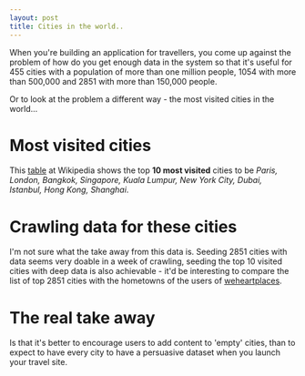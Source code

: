```yaml
---
layout: post
title: Cities in the world..
---
```


When you're building an application for travellers, you come up against the problem of how do you get enough data in the system so that it's useful for 455 cities with a population of more than one million people, 1054 with more than 500,000 and 2851 with more than 150,000 people. 

Or to look at the problem a different way - the most visited cities in the world...

# Most visited cities

This [table](http://en.wikipedia.org/wiki/Tourism#Most_visited_cities) at Wikipedia shows the top <b>10 most visited</b> cities to be <i>Paris, London, Bangkok, Singapore, Kuala Lumpur, New York City, Dubai, Istanbul, Hong Kong, Shanghai</i>.

# Crawling data for these cities

I'm not sure what the take away from this data is. Seeding 2851 cities with data seems very doable in a week of crawling, seeding the top 10 visited cities with deep data is also achievable - it'd be interesting to compare the list of top 2851 cities with the hometowns of the users of [weheartplaces](http://www.weheartplaces.com/).

# The real take away

Is that it's better to encourage users to add content to 'empty' cities, than to expect to have every city to have a persuasive dataset when you launch your travel site.